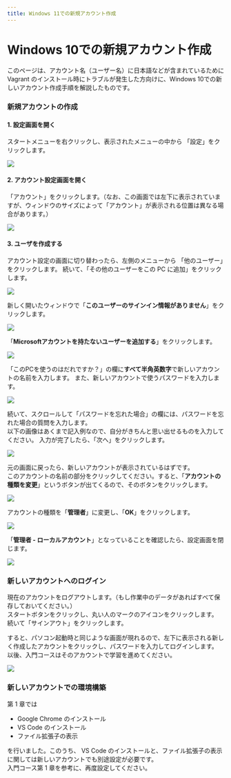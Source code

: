 ```yaml
---
title: Windows 11での新規アカウント作成
---
```


# Windows 10での新規アカウント作成

このページは、アカウント名（ユーザー名）に日本語などが含まれているために Vagrant のインストール時にトラブルが発生した方向けに、Windows 10での新しいアカウント作成手順を解説したものです。

### 新規アカウントの作成

#### 1. 設定画面を開く

スタートメニューを右クリックし、表示されたメニューの中から 「設定」をクリックします。

<div class="image-with-caption">
  <img src="image/win10-adduser-01.png">
  <span class="imagecaption screenshot"></span>
</div>


#### 2. アカウント設定画面を開く

「アカウント」をクリックします。（なお、この画面では左下に表示されていますが、ウィンドウのサイズによって「アカウント」が表示される位置は異なる場合があります。）
<div class="image-with-caption">
  <img src="image/win10-adduser-02.png">
  <span class="imagecaption screenshot"></span>
</div>

#### 3. ユーザを作成する

アカウント設定の画面に切り替わったら、左側のメニューから 「他のユーザー」をクリックします。
続いて、「その他のユーザーをこの PC に追加」をクリックします。

<div class="image-with-caption">
  <img src="image/win10-adduser-03.png">
  <span class="imagecaption screenshot"></span>
</div>

新しく開いたウィンドウで「**このユーザーのサインイン情報がありません**」をクリックします。

<div class="image-with-caption">
  <img src="image/win10-adduser-04.png">
  <span class="imagecaption screenshot"></span>
</div>


「**Microsoftアカウントを持たないユーザーを追加する**」をクリックします。

<div class="image-with-caption">
  <img src="image/win10-adduser-05.png">
  <span class="imagecaption screenshot"></span>
</div>

「このPCを使うのはだれですか？」の欄に**すべて半角英数字**で新しいアカウントの名前を入力します。
また、新しいアカウントで使うパスワードを入力します。

<div class="image-with-caption">
  <img src="image/win10-adduser-06.png">
  <span class="imagecaption screenshot"></span>
</div>

続いて、スクロールして「パスワードを忘れた場合」の欄には、パスワードを忘れた場合の質問を入力します。<br>
以下の画像はあくまで記入例なので、自分がきちんと思い出せるものを入力してください。
入力が完了したら、「次へ」をクリックします。

<div class="image-with-caption">
  <img src="image/win10-adduser-07.png">
  <span class="imagecaption screenshot"></span>
</div>

元の画面に戻ったら、新しいアカウントが表示されているはずです。<br>
このアカウントの名前の部分をクリックしてください。すると、「**アカウントの種類を変更**」というボタンが出てくるので、そのボタンをクリックします。

<div class="image-with-caption">
  <img src="image/win10-adduser-08.png">
  <span class="imagecaption screenshot"></span>
</div>

アカウントの種類を「**管理者**」に変更し、「**OK**」をクリックします。

<div class="image-with-caption">
  <img src="image/win10-adduser-09.png">
  <span class="imagecaption screenshot"></span>
</div>

「**管理者 - ローカルアカウント**」となっていることを確認したら、設定画面を閉じます。

<div class="image-with-caption">
  <img src="image/win10-adduser-10.png">
  <span class="imagecaption screenshot"></span>
</div>

### 新しいアカウントへのログイン

現在のアカウントをログアウトします。（もし作業中のデータがあればすべて保存しておいてください。）<br>
スタートボタンをクリックし、丸い人のマークのアイコンをクリックします。<br>
続いて「サインアウト」をクリックします。

すると、パソコン起動時と同じような画面が現れるので、左下に表示される新しく作成したアカウントをクリックし、パスワードを入力してログインします。<br>
以後、入門コースはそのアカウントで学習を進めてください。

<div class="image-with-caption">
  <img src="image/win10-adduser-11.png">
  <span class="imagecaption screenshot"></span>
</div>


### 新しいアカウントでの環境構築

第 1 章では

- Google Chrome のインストール
- VS Code のインストール
- ファイル拡張子の表示

を行いました。このうち、 VS Code のインストールと、ファイル拡張子の表示に関しては新しいアカウントでも別途設定が必要です。<br>
入門コース第 1 章を参考に、再度設定してください。